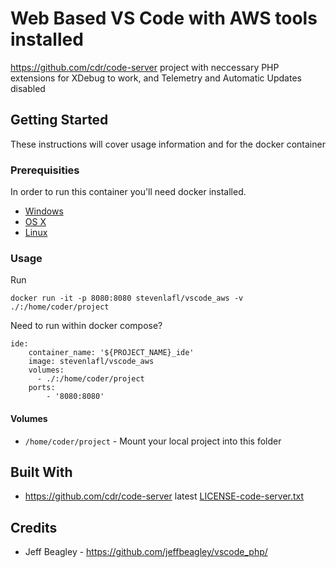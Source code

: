 # Web Based VS Code with AWS tools installed

https://github.com/cdr/code-server project with neccessary PHP extensions for XDebug to work, and Telemetry and Automatic Updates disabled

## Getting Started

These instructions will cover usage information and for the docker container

### Prerequisities

In order to run this container you'll need docker installed.

- [Windows](https://docs.docker.com/windows/started)
- [OS X](https://docs.docker.com/mac/started/)
- [Linux](https://docs.docker.com/linux/started/)

### Usage

Run

```shell
docker run -it -p 8080:8080 stevenlafl/vscode_aws -v ./:/home/coder/project
```

Need to run within docker compose?

    ide:
        container_name: '${PROJECT_NAME}_ide'
        image: stevenlafl/vscode_aws
        volumes:
          - ./:/home/coder/project
        ports:
            - '8080:8080'

#### Volumes

- `/home/coder/project` - Mount your local project into this folder

## Built With

- https://github.com/cdr/code-server latest [LICENSE-code-server.txt](LICENSE-code-server.txt)

## Credits
- Jeff Beagley - https://github.com/jeffbeagley/vscode_php/
